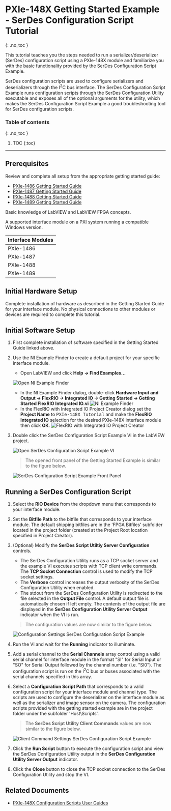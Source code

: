 # PXIe-148X Getting Started Example - SerDes Configuration Script Tutorial
{: .no_toc }

This tutorial teaches you the steps needed to run a serializer/deserializer (SerDes) configuration script using a PXIe-148X module and familiarize you with the basic functionality provided by the SerDes Configuration Script Example.

SerDes configuration scripts are used to configure serializers and deserializers through the I<sup>2</sup>C bus interface. The SerDes Configuration Script Example runs configuration scripts through the SerDes Configuration Utility executable and exposes all of the optional arguments for the utility, which makes the SerDes Configuration Script Example a good troubleshooting tool for SerDes configuration scripts. 

### Table of contents
{: .no_toc }

1. TOC
{:toc}

---

## Prerequisites

Review and complete all setup from the appropriate getting started guide:
- [PXIe-1486 Getting Started Guide](https://www.ni.com/docs/en-US/bundle/pxie-1486-getting-started/)
- [PXIe-1487 Getting Started Guide](https://www.ni.com/docs/en-US/bundle/pxie-1487-getting-started/)
- [PXIe-1488 Getting Started Guide](https://www.ni.com/docs/en-US/bundle/pxie-1488-getting-started/)
- [PXIe-1489 Getting Started Guide](https://www.ni.com/docs/en-US/bundle/pxie-1489-getting-started/)

Basic knowledge of LabVIEW and LabVIEW FPGA concepts. 

A supported interface module on a PXI system running a compatible Windows version.

| **Interface Modules** |
|-----------------------|
| PXIe-1486             |
| PXIe-1487             |
| PXIe-1488             |
| PXIe-1489             |

## Initial Hardware Setup

Complete installation of hardware as described in the Getting Started Guide for your interface module. No physical connections to other modules or devices are required to complete this tutorial.

## Initial Software Setup

1.  First complete installation of software specified in the Getting Started Guide linked above.
2.  Use the NI Example Finder to create a default project for your specific interface module.
    - Open LabVIEW and click **Help -> Find Examples...**
    
    ![Open NI Example Finder](../../images/LabVIEW-Help-FindExamples.png)
    - In the NI Example Finder dialog, double-click **Hardware Input and Output -> FlexRIO -> Integrated IO -> Getting Started -> Getting Started FlexRIO Integrated IO.vi**
    ![NI Example Finder](../../images/NIExampleFinder-GSEFlexRIOWithIntegratedIO.png)
    - In the FlexRIO with Integrated IO Project Creator dialog set the **Project Name** to <font face = "courier new">PXIe-148X Tutorial</font> and make the **FlexRIO Integrated IO** selection for the desired PXIe-148X interface module then click **OK**.
    ![FlexRIO with Integrated IO Project Creator](../../images/FlexRIOWithIntegratedIOProjectCreator-PXIe-148XTutorial.png)

3.  Double click the SerDes Configuration Script Example VI in the LabVIEW project.

    ![Open SerDes Configuration Script Example VI](../../images/PXIe-148X-SerDesConfigScript-Project.png)

    > The opened front panel of the Getting Started Example is similar to the figure below.

    ![SerDes Configuration Script Example Front Panel](../../images/PXIe-148X-SerDesConfigScript-FrontPanel.png)

## Running a SerDes Configuration Script

1. Select the **RIO Device** from the dropdown menu that corresponds to your interface module.
2. Set the **Bitfile Path** to the bitfile that corresponds to your interface module. The default shipping bitfiles are in the 'FPGA Bitfiles' subfolder located in the project folder (created at the Project Root location specified in Project Creator).
3. (Optional) Modify the **SerDes Script Utiltiy Server Configuration** controls.
   - The SerDes Configuration Utility runs as a TCP socket server and the example VI executes scripts with TCP client write commands. The **TCP Socket Connection** control is used to modify the TCP socket settings.
   - The **Verbose** control increases the output verbosity of the SerDes Configuration Utility when enabled.
   - The stdout from the SerDes Configuration Utility is redirected to the file selected in the **Output File** control. A default output file is automatically chosen if left empty. The contents of the output file are displayed in the **SerDes Configuration Utility Server Output** indicator when the VI is run.

    > The configuration values are now similar to the figure below.

    ![Configuration Settings SerDes Configuration Script Example](../../images/PXIe-148X-SerDesConfigScript-ConfigurationSettings.png)

4. Run the VI and wait for the **Running** indicator to illuminate.
5. Add a serial channel to the **Serial Channels** array control using a valid serial channel for interface module in the format "SI" for Serial Input or "SO" for Serial Output followed by the channel number (i.e. "SI0"). The configuration script is run on the I<sup>2</sup>C bus or buses associated with the serial channels specified in this array.
6. Select a **Configuration Script Path** that corresponds to a valid configuration script for your interface module and channel type. The scripts are used to configure the deserializer on the interface module as well as the serializer and image sensor on the camera. The configuration scripts provided with the getting started example are in the project folder under the subfolder 'Host\\Scripts'.
 
    > The **SerDes Script Utility Client Commands** values are now similar to the figure below.

    ![Client Command Settings SerDes Configuration Script Example](../../images/PXIe-148X-SerDesConfigScript-ClientCommandSettings.png)

7. Click the **Run Script** button to execute the configuration script and view the SerDes Configuration Utility output in the **SerDes Configuration Utility Server Output** indicator.
8. Click the **Close** button to close the TCP socket connection to the SerDes Configuration Utility and stop the VI.

## Related Documents
- [PXIe-148X Configuration Scripts User Guides](../../reference/config-scripts-user-guide.md)